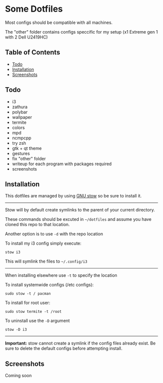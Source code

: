 # Some Dotfiles

Most configs should be compatible with all machines.

The "other" folder contains configs speccific for my setup (x1 Extreme gen 1 with 2 Dell U2419HC)

## Table of Contents
- [Todo](#Todo)
- [Installation](#Installation)
- [Screenshots](#Screenshots)

## Todo
- i3
- zathura
- polybar
- wallpaper
- termite
- colors
- mpd
- ncmpcpp
- try zsh
- gtk + qt theme
- gestures
- fix "other" folder
- writeup for each program with packages required
- screenshots

## Installation

This dotfiles are managed by using <a href="https://www.gnu.org/software/stow/">GNU stow</a> so be sure to install it.

---

Stow will by default create symlinks to the parent of your current directory.

These commands should be excuted in `~/dotfiles` and assume you have cloned this repo to that location.

Another option is to use `-d` with the repo location

To install my i3 config simply execute:

```
stow i3
```

This will symlink the files to `~/.config/i3`

---

When installing elsewhere use `-t` to specify the location

To install systemwide configs (/etc configs):

```
sudo stow -t / pacman
```

To install for root user:

```
sudo stow termite -t /root
```

To uninstall use the `-D` argument

```
stow -D i3
```

---

**Important:** stow cannot create a symlink if the config files already exist. Be sure to delete the default configs before attempting install.

## Screenshots

Coming soon
